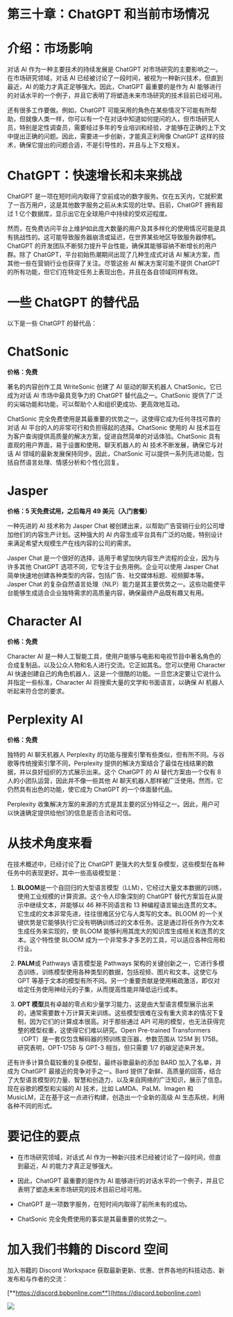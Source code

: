 # 第三十章：ChatGPT 和当前市场情况

# 介绍：市场影响

对话 AI 作为一种主要技术的持续发展是 ChatGPT 对市场研究的主要影响之一。在市场研究领域，对话 AI 已经被讨论了一段时间，被视为一种新兴技术，但直到最近，AI 的能力才真正足够强大。因此，ChatGPT 最重要的是作为 AI 能够进行的对话水平的一个例子，并且它表明了将塑造未来市场研究的技术目前已经可用。

还有很多工作要做。例如，ChatGPT 可能采用的角色在某些情况下可能有所帮助，但就像人类一样，你可以有一个在对话中知道如何提问的人，但市场研究人员，特别是定性调查员，需要经过多年的专业培训和经验，才能够在正确的上下文中提出正确的问题。因此，需要进一步创新，才能真正利用像 ChatGPT 这样的技术，确保它提出的问题合适，不是引导性的，并且与上下文相关。

# ChatGPT：快速增长和未来挑战

ChatGPT 是一项在短时间内取得了空前成功的数字服务。仅在五天内，它就积累了一百万用户，这是其他数字服务之前从未实现的壮举。目前，ChatGPT 拥有超过 1 亿个数据库，显示出它在全球用户中持续的受欢迎程度。

然而，在免费访问平台上维护如此庞大数量的用户及其多样化的使用情况可能是具有挑战性的。这可能导致服务器崩溃或延迟，在世界某些地区导致服务器停机。ChatGPT 的开发团队不断努力提升平台性能，确保其能够容纳不断增长的用户群。除了 ChatGPT，平台初始热潮期间出现了几种生成式对话 AI 解决方案，而其他一些在营销行业也获得了关注。尽管这些 AI 解决方案可能不提供 ChatGPT 的所有功能，但它们在特定任务上表现出色，并且在各自领域同样有效。

# 一些 ChatGPT 的替代品

以下是一些 ChatGPT 的替代品：

# ChatSonic

**价格：免费**

著名的内容创作工具 WriteSonic 创建了 AI 驱动的聊天机器人 ChatSonic。它已成为对话 AI 市场中最具竞争力的 ChatGPT 替代品之一。ChatSonic 提供了广泛的尖端功能和功能，可以帮助个人和组织更成功、更高效地互动。

ChatSonic 完全免费使用是其最重要的优势之一。这使得它成为任何寻找可靠的对话 AI 平台的人的非常可行和负担得起的选择。ChatSonic 使用的 AI 技术旨在为客户查询提供高质量的解决方案，促进自然简单的对话体验。ChatSonic 具有直观的用户界面，易于设置和使用。聊天机器人的 AI 技术不断发展，确保它与对话 AI 领域的最新发展保持同步。因此，ChatSonic 可以提供一系列先进功能，包括自然语言处理、情感分析和个性化回复。

# Jasper

**价格：5 天免费试用，之后每月 49 美元（入门套餐）**

一种先进的 AI 技术称为 Jasper Chat 被创建出来，以帮助广告营销行业的公司增加他们的内容生产计划。这种强大的 AI 内容生成平台具有广泛的功能，特别设计来满足希望大规模生产在线内容的公司的需求。

Jasper Chat 是一个很好的选择，适用于希望加快内容生产流程的企业，因为与许多其他 ChatGPT 选项不同，它专注于业务用例。企业可以使用 Jasper Chat 简单快速地创建各种类型的内容，包括广告、社交媒体标题、视频脚本等。Jasper Chat 的复杂自然语言处理（NLP）能力是其主要优势之一。这些功能使平台能够生成适合企业独特需求的高质量内容，确保最终产品既有趣又有用。

# Character AI

**价格：免费**

Character AI 是一种人工智能工具，使用户能够与电影和电视节目中著名角色的合成复制品，以及公众人物和名人进行交流。它正如其名。您可以使用 Character AI 快速创建自己的角色机器人，这是一个很酷的功能。一旦您决定要让它说什么并指定一些标准，Character AI 将搜索大量的文学和书面语言，以确保 AI 机器人听起来符合您的要求。

# Perplexity AI

**价格：免费**

独特的 AI 聊天机器人 Perplexity 的功能与搜索引擎有些类似，但有所不同。与谷歌等传统搜索引擎不同，Perplexity 提供的解决方案结合了最佳在线结果的数据，并以良好组织的方式展示出来。这个 ChatGPT 的 AI 替代方案由一个仅有 8 人的小团队运营，因此并不像一些其他 AI 聊天机器人那样被广泛使用。然而，它仍然具有出色的功能，使它成为 ChatGPT 的一个体面替代品。

Perplexity 收集解决方案的来源的方式是其主要的区分特征之一。因此，用户可以快速确定提供给他们的信息是否合法和可信。

# 从技术角度来看

在技术概述中，已经讨论了比 ChatGPT 更强大的大型复杂模型，这些模型在各种任务中的表现更好。其中一些高级模型是：

1.  **BLOOM**是一个自回归的大型语言模型（LLM），它经过大量文本数据的训练，使用工业规模的计算资源。这个令人印象深刻的 ChatGPT 替代方案旨在从提示中继续文本，并能够以 46 种不同语言和 13 种编程语言输出连贯的文本。它生成的文本非常先进，往往很难区分它与人类写的文本。BLOOM 的一个关键优势是它能够执行它没有明确训练过的文本任务。这是通过将任务作为文本生成任务来实现的，使 BLOOM 能够利用其庞大的知识库生成相关和连贯的文本。这个特性使 BLOOM 成为一个非常多才多艺的工具，可以适应各种应用和行业。

1.  **PALM**或 Pathways 语言模型是 Pathways 架构的关键创新之一，它进行多模态训练，训练模型使用各种类型的数据，包括视频、图片和文本。这使它与 GPT 等基于文本的模型有所不同。另一个重要贡献是使用稀疏激活，即仅对给定任务使用神经元的子集，从而提高性能并降低运行成本。

1.  **OPT 模型**具有卓越的零点和少量学习能力，这是由大型语言模型展示出来的，通常需要数十万计算天来训练。这些模型很难在没有重大资本的情况下复制，因为它们的计算成本很高。对于那些通过 API 可用的模型，也无法获得完整的模型权重，这使得它们难以研究。Open Pre-trained Transformers（OPT）是一套仅包含解码器的预训练变压器，参数范围从 125M 到 175B。研究表明，OPT-175B 与 GPT-3 相当，但只需要 1/7 的碳足迹来开发。

还有许多计算负载较重的复杂模型，最终谷歌最新的添加 BARD 加入了名单，并成为 ChatGPT 最接近的竞争对手之一。Bard 提供了新鲜、高质量的回答，结合了大型语言模型的力量、智慧和创造力，以及来自网络的广泛知识，展示了信息。现在谷歌的模型和尖端的 AI 技术，比如 LaMDA、PaLM、Imagen 和 MusicLM，正在基于这一点进行构建，创造出一个全新的高级 AI 生态系统，利用各种不同的形式。

# 要记住的要点

+   在市场研究领域，对话式 AI 作为一种新兴技术已经被讨论了一段时间，但直到最近，AI 的能力才真正足够强大。

+   因此，ChatGPT 最重要的是作为 AI 能够进行的对话水平的一个例子，并且它表明了塑造未来市场研究的技术目前已经可用。

+   ChatGPT 是一项数字服务，在短时间内取得了前所未有的成功。

+   ChatSonic 完全免费使用的事实是其最重要的优势之一。

# 加入我们书籍的 Discord 空间

加入书籍的 Discord Workspace 获取最新更新、优惠、世界各地的科技动态、新发布和与作者的交流：

[**https://discord.bpbonline.com**](https://discord.bpbonline.com)

![](img/dis.jpg)
